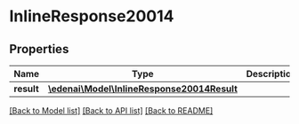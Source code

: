 # InlineResponse20014

## Properties
Name | Type | Description | Notes
------------ | ------------- | ------------- | -------------
**result** | [**\edenai\Model\InlineResponse20014Result**](InlineResponse20014Result.md) |  | [optional] 

[[Back to Model list]](../README.md#documentation-for-models) [[Back to API list]](../README.md#documentation-for-api-endpoints) [[Back to README]](../README.md)


